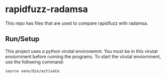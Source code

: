 # rapidfuzz-radamsa
This repo has files that are used to compare rapidfuzz with radamsa.

## Run/Setup
This project uses a python virutal environemnt. You must be in this virutal enviornment before running the programs. To start the virutal enviornment, use the following command:

`source venv/bin/activate`
